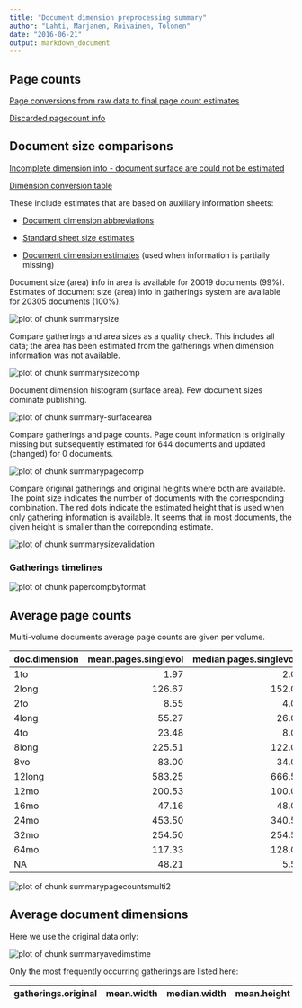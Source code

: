 ```yaml
---
title: "Document dimension preprocessing summary"
author: "Lahti, Marjanen, Roivainen, Tolonen"
date: "2016-06-21"
output: markdown_document
---
```



## Page counts

[Page conversions from raw data to final page count estimates](output.tables/pagecount_conversion_nontrivial.csv)

<!--[Page conversions from raw data to final page count estimates with volume info](output.tables/page_conversion_table_full.csv)-->

[Discarded pagecount info](output.tables/pagecount_discarded.csv)



## Document size comparisons

[Incomplete dimension info - document surface are could not be estimated](output.tables/physical_dimension_incomplete.csv)

[Dimension conversion table](output.tables/conversions_physical_dimension.csv)


These include estimates that are based on auxiliary information sheets:

  * [Document dimension abbreviations](https://github.com/rOpenGov/bibliographica/blob/master/inst/extdata/document_size_abbreviations.csv)

  * [Standard sheet size estimates](https://github.com/rOpenGov/bibliographica/blob/master/inst/extdata/sheetsizes.csv)

  * [Document dimension estimates](https://github.com/rOpenGov/bibliographica/blob/master/inst/extdata/documentdimensions.csv) (used when information is partially missing)


  
<!--[Discarded dimension info](output.tables/dimensions_discarded.csv)-->

Document size (area) info in area is available for 20019 documents (99%). Estimates of document size (area) info in gatherings system are available for 20305 documents (100%). 

![plot of chunk summarysize](figure/summarysize-1.png)


Compare gatherings and area sizes as a quality check. This includes all data; the area has been estimated from the gatherings when dimension information was not available.

![plot of chunk summarysizecomp](figure/summarysizecomp-1.png)

Document dimension histogram (surface area). Few document sizes dominate publishing.

![plot of chunk summary-surfacearea](figure/summary-surfacearea-1.png)


Compare gatherings and page counts. Page count information is originally missing but subsequently estimated for 644 documents and updated (changed) for 0 documents. 


![plot of chunk summarypagecomp](figure/summarypagecomp-1.png)

Compare original gatherings and original heights where both are available. The point size indicates the number of documents with the corresponding combination. The red dots indicate the estimated height that is used when only gathering information is available. It seems that in most documents, the given height is smaller than the correponding estimate.

![plot of chunk summarysizevalidation](figure/summarysizevalidation-1.png)

### Gatherings timelines

![plot of chunk papercompbyformat](figure/papercompbyformat-1.png)

## Average page counts 

Multi-volume documents average page counts are given per volume.


|doc.dimension | mean.pages.singlevol| median.pages.singlevol| n.singlevol|mean.pages.multivol |median.pages.multivol | n.multivol| mean.pages.issue| median.pages.issue| n.issue|
|:-------------|--------------------:|----------------------:|-----------:|:-------------------|:---------------------|----------:|----------------:|------------------:|-------:|
|1to           |                 1.97|                    2.0|         473|NA                  |NA                    |         NA|               NA|                 NA|      NA|
|2long         |               126.67|                  152.0|           3|NA                  |NA                    |         NA|            47.00|               47.0|       1|
|2fo           |                 8.55|                    4.0|        2236|NA                  |NA                    |         NA|            17.29|               14.0|     241|
|4long         |                55.27|                   26.0|         181|NA                  |NA                    |         NA|            22.91|               18.0|     140|
|4to           |                23.48|                    8.0|       12660|NA                  |NA                    |         NA|            19.56|               18.0|    5929|
|8long         |               225.51|                  122.0|          71|NA                  |NA                    |         NA|            23.17|               25.5|       6|
|8vo           |                83.00|                   34.0|        3436|NA                  |NA                    |         NA|            23.38|               22.0|    2055|
|12long        |               583.25|                  666.5|           4|NA                  |NA                    |         NA|               NA|                 NA|      NA|
|12mo          |               200.53|                  100.0|         498|NA                  |NA                    |         NA|            26.32|               24.0|      76|
|16mo          |                47.16|                   48.0|         183|NA                  |NA                    |         NA|            37.86|               48.0|     164|
|24mo          |               453.50|                  340.5|           4|NA                  |NA                    |         NA|               NA|                 NA|      NA|
|32mo          |               254.50|                  254.5|           2|NA                  |NA                    |         NA|               NA|                 NA|      NA|
|64mo          |               117.33|                  128.0|           6|NA                  |NA                    |         NA|               NA|                 NA|      NA|
|NA            |                48.21|                    5.5|         548|NA                  |NA                    |         NA|            21.86|               20.0|      90|


![plot of chunk summarypagecountsmulti2](figure/summarypagecountsmulti2-1.png)


## Average document dimensions 

Here we use the original data only:

![plot of chunk summaryavedimstime](figure/summaryavedimstime-1.png)




Only the most frequently occurring gatherings are listed here:


|gatherings.original |mean.width |median.width |mean.height |median.height |  n|
|:-------------------|:----------|:------------|:-----------|:-------------|--:|

